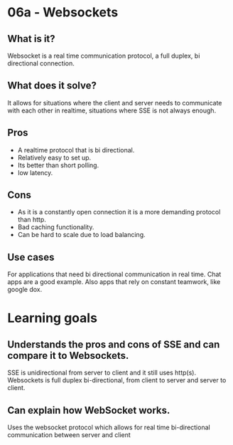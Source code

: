 # 06a - Websockets

## What is it?

Websocket is a real time communication protocol, a full duplex, bi directional connection.

## What does it solve?

It allows for situations where the client and server needs to communicate with each other in realtime, situations where SSE is not always enough.

## Pros

- A realtime protocol that is bi directional.
- Relatively easy to set up.
- Its better than short polling.
- low latency.

## Cons

- As it is a constantly open connection it is a more demanding protocol than http.
- Bad caching functionality.
- Can be hard to scale due to load balancing.

## Use cases

For applications that need bi directional communication in real time. Chat apps are a good example. Also apps that rely on constant teamwork, like google dox.

# Learning goals

## Understands the pros and cons of SSE and can compare it to Websockets.

SSE is unidirectional from server to client and it still uses http(s). Websockets is full duplex bi-directional, from client to server and server to client.

## Can explain how WebSocket works.

Uses the websocket protocol which allows for real time bi-directional communication between server and client
